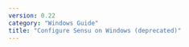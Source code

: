 ```yaml
---
version: 0.22
category: "Windows Guide"
title: "Configure Sensu on Windows (deprecated)"
---
```


<meta http-equiv="refresh" content="1;url=sensu-on-microsoft-windows">
